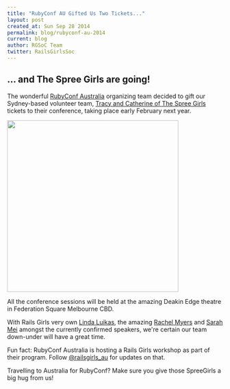 ```yaml
---
title: "RubyConf AU Gifted Us Two Tickets..."
layout: post
created_at: Sun Sep 28 2014
permalink: blog/rubyconf-au-2014
current: blog
author: RGSoC Team
twitter: RailsGirlsSoc
---
```

## ... and The Spree Girls are going!
The wonderful [RubyConf Australia](http://www.rubyconf.org.au/2015) organizing team decided to gift our Sydney-based volunteer team, [Tracy and Catherine of The Spree Girls](http://railsgirlssummerofcode.org/blog/spree-girls-downunder/) tickets to their conference, taking place early February next year.  

<img src="http://www.rubyconf.org.au/images/ruby_conf_logo.svg" align="center" width="400">

All the conference sessions will be held at the amazing Deakin Edge theatre
in Federation Square Melbourne CBD.

With Rails Girls very own [Linda Luikas](https://twitter.com/lindaliukas), the amazing [Rachel Myers](https://twitter.com/rachelmyers) and [Sarah Mei](https://twitter.com/sarahmei) amongst the currently confirmed speakers, we're certain our team down-under will have a great time.

Fun fact: RubyConf Australia is hosting a Rails Girls workshop as part of their program. Follow [@railsgirls_au](https://twitter.com/RailsGirls_AU) for updates on that.

Travelling to Australia for RubyConf? Make sure you give those SpreeGirls a big hug from us!
